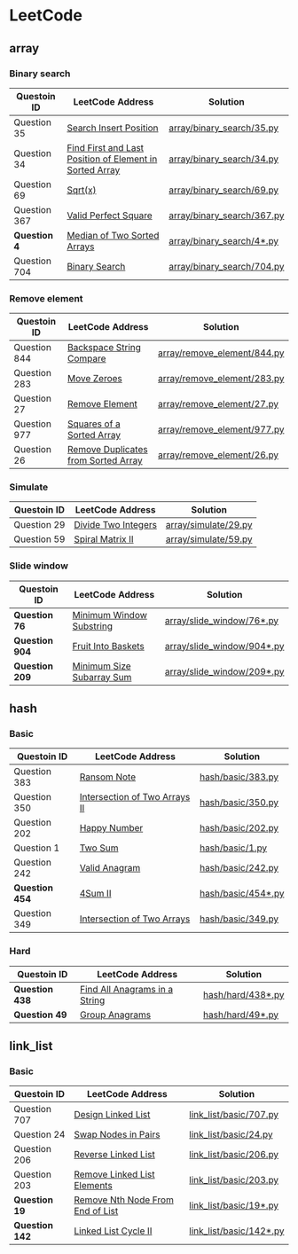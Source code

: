 # LeetCode
## array
### Binary search
| Questoin ID | LeetCode Address | Solution |
| ---- | ---- | ---- |
| Question 35 |  [Search Insert Position](https://leetcode-cn.com/problems/search-insert-position) | [array/binary_search/35.py](array/binary_search/35.py) 
| Question 34 |  [Find First and Last Position of Element in Sorted Array](https://leetcode-cn.com/problems/find-first-and-last-position-of-element-in-sorted-array) | [array/binary_search/34.py](array/binary_search/34.py) 
| Question 69 |  [Sqrt(x)](https://leetcode-cn.com/problems/sqrtx) | [array/binary_search/69.py](array/binary_search/69.py) 
| Question 367 |  [Valid Perfect Square](https://leetcode-cn.com/problems/valid-perfect-square) | [array/binary_search/367.py](array/binary_search/367.py) 
| **Question 4** |  [Median of Two Sorted Arrays](https://leetcode-cn.com/problems/median-of-two-sorted-arrays) | [array/binary_search/4*.py](array/binary_search/4*.py) 
| Question 704 |  [Binary Search](https://leetcode-cn.com/problems/binary-search) | [array/binary_search/704.py](array/binary_search/704.py) 
### Remove element
| Questoin ID | LeetCode Address | Solution |
| ---- | ---- | ---- |
| Question 844 |  [Backspace String Compare](https://leetcode-cn.com/problems/backspace-string-compare) | [array/remove_element/844.py](array/remove_element/844.py) 
| Question 283 |  [Move Zeroes](https://leetcode-cn.com/problems/move-zeroes) | [array/remove_element/283.py](array/remove_element/283.py) 
| Question 27 |  [Remove Element](https://leetcode-cn.com/problems/remove-element) | [array/remove_element/27.py](array/remove_element/27.py) 
| Question 977 |  [Squares of a Sorted Array](https://leetcode-cn.com/problems/squares-of-a-sorted-array) | [array/remove_element/977.py](array/remove_element/977.py) 
| Question 26 |  [Remove Duplicates from Sorted Array](https://leetcode-cn.com/problems/remove-duplicates-from-sorted-array) | [array/remove_element/26.py](array/remove_element/26.py) 
### Simulate
| Questoin ID | LeetCode Address | Solution |
| ---- | ---- | ---- |
| Question 29 |  [Divide Two Integers](https://leetcode-cn.com/problems/divide-two-integers) | [array/simulate/29.py](array/simulate/29.py) 
| Question 59 |  [Spiral Matrix II](https://leetcode-cn.com/problems/spiral-matrix-ii) | [array/simulate/59.py](array/simulate/59.py) 
### Slide window
| Questoin ID | LeetCode Address | Solution |
| ---- | ---- | ---- |
| **Question 76** |  [Minimum Window Substring](https://leetcode-cn.com/problems/minimum-window-substring) | [array/slide_window/76*.py](array/slide_window/76*.py) 
| **Question 904** |  [Fruit Into Baskets](https://leetcode-cn.com/problems/fruit-into-baskets) | [array/slide_window/904*.py](array/slide_window/904*.py) 
| **Question 209** |  [Minimum Size Subarray Sum](https://leetcode-cn.com/problems/minimum-size-subarray-sum) | [array/slide_window/209*.py](array/slide_window/209*.py) 
## hash
### Basic
| Questoin ID | LeetCode Address | Solution |
| ---- | ---- | ---- |
| Question 383 |  [Ransom Note](https://leetcode-cn.com/problems/ransom-note) | [hash/basic/383.py](hash/basic/383.py) 
| Question 350 |  [Intersection of Two Arrays II](https://leetcode-cn.com/problems/intersection-of-two-arrays-ii) | [hash/basic/350.py](hash/basic/350.py) 
| Question 202 |  [Happy Number](https://leetcode-cn.com/problems/happy-number) | [hash/basic/202.py](hash/basic/202.py) 
| Question 1 |  [Two Sum](https://leetcode-cn.com/problems/two-sum) | [hash/basic/1.py](hash/basic/1.py) 
| Question 242 |  [Valid Anagram](https://leetcode-cn.com/problems/valid-anagram) | [hash/basic/242.py](hash/basic/242.py) 
| **Question 454** |  [4Sum II](https://leetcode-cn.com/problems/4sum-ii) | [hash/basic/454*.py](hash/basic/454*.py) 
| Question 349 |  [Intersection of Two Arrays](https://leetcode-cn.com/problems/intersection-of-two-arrays) | [hash/basic/349.py](hash/basic/349.py) 
### Hard
| Questoin ID | LeetCode Address | Solution |
| ---- | ---- | ---- |
| **Question 438** |  [Find All Anagrams in a String](https://leetcode-cn.com/problems/find-all-anagrams-in-a-string) | [hash/hard/438*.py](hash/hard/438*.py) 
| **Question 49** |  [Group Anagrams](https://leetcode-cn.com/problems/group-anagrams) | [hash/hard/49*.py](hash/hard/49*.py) 
## link_list
### Basic
| Questoin ID | LeetCode Address | Solution |
| ---- | ---- | ---- |
| Question 707 |  [Design Linked List](https://leetcode-cn.com/problems/design-linked-list) | [link_list/basic/707.py](link_list/basic/707.py) 
| Question 24 |  [Swap Nodes in Pairs](https://leetcode-cn.com/problems/swap-nodes-in-pairs) | [link_list/basic/24.py](link_list/basic/24.py) 
| Question 206 |  [Reverse Linked List](https://leetcode-cn.com/problems/reverse-linked-list) | [link_list/basic/206.py](link_list/basic/206.py) 
| Question 203 |  [Remove Linked List Elements](https://leetcode-cn.com/problems/remove-linked-list-elements) | [link_list/basic/203.py](link_list/basic/203.py) 
| **Question 19** |  [Remove Nth Node From End of List](https://leetcode-cn.com/problems/remove-nth-node-from-end-of-list) | [link_list/basic/19*.py](link_list/basic/19*.py) 
| **Question 142** |  [Linked List Cycle II](https://leetcode-cn.com/problems/linked-list-cycle-ii) | [link_list/basic/142*.py](link_list/basic/142*.py) 
